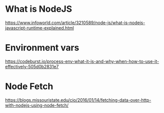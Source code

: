 # What is NodeJS
https://www.infoworld.com/article/3210589/node-js/what-is-nodejs-javascript-runtime-explained.html
 
# Environment vars
 https://codeburst.io/process-env-what-it-is-and-why-when-how-to-use-it-effectively-505d0b2831e7
 
# Node Fetch
 https://blogs.missouristate.edu/cio/2016/01/14/fetching-data-over-http-with-nodejs-using-node-fetch/
